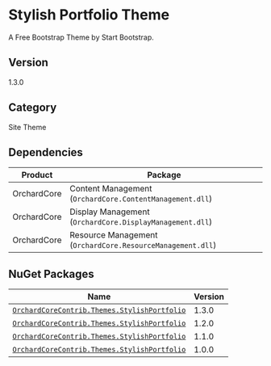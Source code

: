 # Stylish Portfolio Theme

A Free Bootstrap Theme by Start Bootstrap.

## Version

1.3.0

## Category

Site Theme

## Dependencies

| Product | Package |
| --- | --- |
| OrchardCore | Content Management (`OrchardCore.ContentManagement.dll`) |
| OrchardCore | Display Management (`OrchardCore.DisplayManagement.dll`) |
| OrchardCore | Resource Management (`OrchardCore.ResourceManagement.dll`) |

## NuGet Packages

| Name | Version |
| --- | --- |
| [`OrchardCoreContrib.Themes.StylishPortfolio`](https://www.nuget.org/packages/OrchardCoreContrib.Themes.StylishPortfolio/1.3.0) | 1.3.0 |
| [`OrchardCoreContrib.Themes.StylishPortfolio`](https://www.nuget.org/packages/OrchardCoreContrib.Themes.StylishPortfolio/1.2.0) | 1.2.0 |
| [`OrchardCoreContrib.Themes.StylishPortfolio`](https://www.nuget.org/packages/OrchardCoreContrib.Themes.StylishPortfolio/1.1.0) | 1.1.0 |
| [`OrchardCoreContrib.Themes.StylishPortfolio`](https://www.nuget.org/packages/OrchardCoreContrib.Themes.StylishPortfolio/1.0.0) | 1.0.0 |
